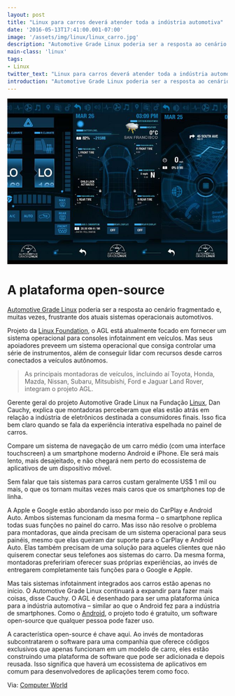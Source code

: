 ```yaml
---
layout: post
title: "Linux para carros deverá atender toda a indústria automotiva"
date: '2016-05-13T17:41:00.001-07:00'
image: '/assets/img/linux/linux_carro.jpg'
description: "Automotive Grade Linux poderia ser a resposta ao cenário fragmentado e, muitas vezes, frustrante dos atuais sistemas operacionais automotivos."
main-class: 'linux'
tags:
- Linux
twitter_text: "Linux para carros deverá atender toda a indústria automotiva"
introduction: "Automotive Grade Linux poderia ser a resposta ao cenário fragmentado e, muitas vezes, frustrante dos atuais sistemas operacionais automotivos."
---
```


![Blog Linux Carros](/assets/img/linux/linux_carro.jpg "Linux Carros")

# A plataforma open-source

[Automotive Grade Linux](https://www.automotivelinux.org/) poderia ser a resposta ao cenário fragmentado e, muitas vezes, frustrante dos atuais sistemas operacionais automotivos.

Projeto da [Linux Foundation](https://cse.google.com.br/cse/publicurl?cx=004473188612396442360:qs2ekmnkweq&q=linux), o AGL está atualmente focado em fornecer um sistema operacional para consoles infotainment em veículos. Mas seus apoiadores preveem um sistema operacional que consiga controlar uma série de instrumentos, além de conseguir lidar com recursos desde carros conectados a veículos autônomos. 

> As principais montadoras de veículos, incluindo aí Toyota, Honda, Mazda, Nissan, Subaru, Mitsubishi, Ford e Jaguar Land Rover, integram o projeto AGL.

Gerente geral do projeto Automotive Grade Linux na Fundação [Linux](https://cse.google.com.br/cse/publicurl?cx=004473188612396442360:qs2ekmnkweq&q=linux), Dan Cauchy, explica que montadoras perceberam que elas estão atrás em relação a indústria de eletrônicos destinada a consumidores finais. Isso fica bem claro quando se fala da experiência interativa espelhada no painel de carros. 

Compare um sistema de navegação de um carro médio (com uma interface touchscreen) a um smartphone moderno Android e iPhone. Ele será mais lento, mais desajeitado, e não chegará nem perto do ecossistema de aplicativos de um dispositivo móvel. 

Sem falar que tais sistemas para carros custam geralmente US$ 1 mil ou mais, o que os tornam muitas vezes mais caros que os smartphones top de linha. 

A Apple e Google estão abordando isso por meio do CarPlay e Android Auto. Ambos sistemas funcionam da mesma forma – o smartphone replica todas suas funções no painel do carro. Mas isso não resolve o problema para montadoras, que ainda precisam de um sistema operacional para seus painéis, mesmo que elas queiram dar suporte para o CarPlay e Android Auto. Elas também precisam de uma solução para aqueles clientes que não quiserem conectar seus telefones aos sistemas do carro. Da mesma forma, montadoras prefeririam oferecer suas próprias experiências, ao invés de entregarem completamente tais funções para o Google e Apple. 

Mas tais sistemas infotainment integrados aos carros estão apenas no início. O Automotive Grade Linux continuará a expandir para fazer mais coisas, disse Cauchy. O AGL é desenhado para ser uma plataforma única para a indústria automotiva – similar ao que o Android fez para a indústria de smartphones. Como o [Android](https://cse.google.com.br/cse/publicurl?cx=004473188612396442360:qs2ekmnkweq&q=android), o projeto todo é gratuito, um software open-source que qualquer pessoa pode fazer uso. 

A característica open-source é chave aqui. Ao invés de montadoras subcontratarem o software para uma companhia que oferece códigos exclusivos que apenas funcionam em um modelo de carro, eles estão construindo uma plataforma de software que pode ser adicionada e depois reusada. Isso significa que haverá um ecossistema de aplicativos em comum para desenvolvedores de aplicações terem como foco.


Via: [Computer World](http://computerworld.com.br/linux-para-carros-devera-atender-toda-industria-automotiva)
